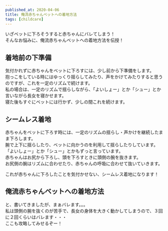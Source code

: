 ```yaml
---
published_at: 2020-04-06
title: 俺流赤ちゃんベットへの着地方法
tags: [childcare]
---
```


いざベットに下ろそうすると赤ちゃんにバレてしまう！  
そんなお悩みに、俺流赤ちゃんベットへの着地方法を伝授！  

## 着地前の下準備

気付かれずに赤ちゃんをベットに下ろすには、少し前から下準備をします。  
抱っこをしている時にはゆっくり揺らしてみたり、声をかけてみたりすると思うのですが、これを一定のリズムで続けます。  
私の場合は、一定のリズムで揺らしながら、「よいしょー」とか「シュー」とか言いながら長女を寝かせます。  
寝た後もすぐにベットには行かず、少しの間これを続けます。  

## シームレス着地

赤ちゃんをベットに下ろす時には、一定のリズムの揺らし・声かけを継続したまま下ろします。  
腕で上下に揺らしたり、ベットに向かうのを利用して揺らしたりしています。  
「よいしょー」とか「シュー」とかもずっと言っています。  
赤ちゃんはお尻から下ろし、頭を下ろすときに頭側の腕を抜きます。  
お尻側の腕はリズムに合わせたり、赤ちゃんの呼吸に合わせて抜いていきます。  

これが赤ちゃんに下ろしたことを気付かせない、シームレス着地になります！  

## 俺流赤ちゃんベットへの着地方法

と、書いてきましたが、まぁバレます。。。  
私は頭側の腕を抜くのが苦手で、長女の身体を大きく動かしてしまうので、３回に２回くらいはバレます・・・  
ここも攻略してみせるぞー！  
